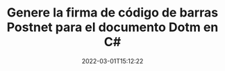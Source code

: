 ---
############################# Static ############################
layout: "auto-gen-signature"
date: 2022-03-01T15:12:22
draft: false
operation: Sign
signaturetype: Barcode
codetype: Postnet
fileformat: Dotm
productName: .NET
lang: es
productCode: net
otherformats: pdf doc docx docm dot dotm dotx odt ott rtf xls xlsx xlsm xlsb csv ods ots xltx xltm ppt pptx pps ppsx odp otp potx potm pptm ppsm png jpg bmp gif tiff svg webp wmf
breadcrumb: Put  Barcode signature on Dotm for C#

############################# Head ############################
head_title: "Firmar electrónicamente Dotm documento con Postnet código de barras en C#"
head_description: "Cree la firma de código de barras Postnet y colóquela en el documento Dotm con .NET usando un par de líneas de código. Utilice la API de firma de documentos de GroupDocs para firmar varios formatos de archivo."

############################# Header ############################
title: "Genere la firma de código de barras Postnet para el documento Dotm en C#"
description: "Firme electrónicamente sus documentos comerciales de Dotm con Postnet Barcode. Genere una firma de código de barras rápida y fácilmente con unas pocas líneas de código para configurar las opciones de firma."
bg_image: "https://cms.admin.containerize.com/templates/aspose/App_Themes/V3/images/bg/header1.png"
bg_overlay: false
button:
    enable: true

############################# SubMenu ############################
submenu:
    enable: true

    left:
        img_alt: "GroupDocs.Signature for .NET"
        image: "https://cms.admin.containerize.com/templates/groupdocs/images/product-logos/90x90-noborder/groupdocs-signature-net.png"
        product: "GroupDocs.Signature"
        platform: ".NET"



############################# About ############################
about:
    enable: true
    title: "{barcode-about.title}"
    content: |
        {barcode-about.content}
    

############################# Steps ############################
steps:
    enable: true
    title_left: "{barcode-steps.title}"
    content_left: |
        {barcode-steps.content.description}
        
        * {barcode-steps.content.step_1}
        * {barcode-steps.content.step_2}
        * {barcode-steps.content.step_3}

    title_right: " {system-requirements.title}"
    content_right: |
        {system-requirements.content.description}

        * {system-requirements.content.step_1}
        * {system-requirements.content.step_2}
        * Frameworks: .NET Framework, .NET Standard, .NET Core, Mono
        * {system-requirements.content.step_3}
         
    code: |
        ```csharp    
        
        // Set up input Dotm file
        string filePath = "input.dotm";
        // Set up output file
        string outputFilePath = "output.dotm";

        // Instantiate Signature for input file
        using (var signature = new GroupDocs.Signature.Signature(filePath))
        {
                // create barcode option with predefined barcode text
                var options = new BarcodeSignOptions("BC12345678")
                {
                    // setup Barcode encoding type
                    EncodeType = BarcodeTypes.Postnet,

                    // set signature position
                    Left = 50,
                    Top = 50,
                    Width = 200,
                    Height = 50                                        
                };
                
                // sign Dotm document
                SignResult result = signature.Sign(outputFilePath, options);
        }

        ```

############################# Demos ############################
demos:
    enable: true
    title: "Firma de Dotm documentos con Barcode Live Demo"
    content: |
       Firme el archivo Dotm con varias firmas ahora mismo visitando el sitio web de [GroupDocs.Signature App](https://products.groupdocs.app/signature/family). Demostración en línea gratuita esperándote.

        
############################# About Formats ############################
about_formats:
    enable: true
    format:
        # format loop
        - icon: "fas fa-barcode"
          title: "About Postnet Barcode"
          content: |
            POSTNET (técnica de codificación numérica postal) es una simbología de código de barras utilizada por el Servicio Postal de los Estados Unidos para ayudar a dirigir el correo.
          characterset: |
             Dígitos numéricos (0-9).
          textcapacity: |
             Hasta 11 caracteres.
          image: |
             iVBORw0KGgoAAAANSUhEUgAAACcAAAAjCAYAAAAXMhMjAAAAAXNSR0IArs4c6QAAAARnQU1BAACxjwv8YQUAAAAJcEhZcwAADsMAAA7DAcdvqGQAAACeSURBVFhH7c7BCkMxEELR/P9Pp1LoRrCXpi4Cbw5kIRKZtS82x52a407Ncae+HrfWer8Pyr+i/3NcQv/nuIT+z3EJ/X/Ocf9mlxuhsXZ2uREaa2eXG6Gxdna5ERprZ5cbobF2drkRGmtnlxuhsXZ2uREaa2eXG6Gxdna5ERprZ5cbobF2drkRGmtnlxuhsXZ2ubnAHHdqjjt18XF7vwDevzbHqsQWPwAAAABJRU5ErkJggg==

          link: ""

############################# More Formats ############################
more_formats:
    enable: true
    title: "Otras firmas Barcode admitidas para C#"
    content: |
        "También puede firmar Dotm con otros tipos de firma. Consulte la lista a continuación."
    format: 
           
       
back_to_top:
    enable: true
---